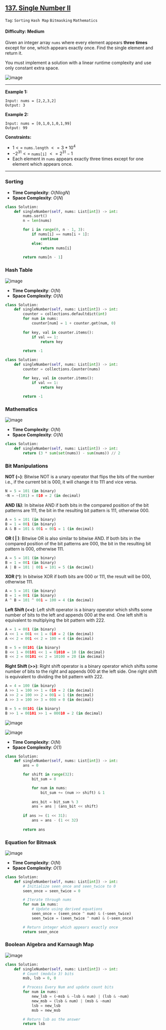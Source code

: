 ## [137. Single Number II](https://leetcode.com/problems/single-number-ii/)

```Tag```: ```Sorting``` ```Hash Map``` ```Bitmasking``` ```Mathematics```

#### Difficulty: Medium

Given an integer array ```nums``` where every element appears __three times__ except for one, which appears exactly once. Find the single element and return it.

You must implement a solution with a linear runtime complexity and use only constant extra space.

![image](https://github.com/quananhle/Python/assets/35042430/9f3167a4-bda8-45ab-ad62-6e4e3051b1cd)

---

__Example 1:__
```
Input: nums = [2,2,3,2]
Output: 3
```

__Example 2:__
```
Input: nums = [0,1,0,1,0,1,99]
Output: 99
```

__Constraints:__

- $1 <=$ ```nums.length``` $<= 3 * 10^{4}$
- $-2^{31} <=$ ```nums[i]``` $<= 2^{31} - 1$
- Each element in ```nums``` appears exactly three times except for one element which appears once.

---

### Sorting

- __Time Complexity__: $O(Nlog⁡N)$
- __Space Complexity__: $O(N)$

```Python
class Solution:
    def singleNumber(self, nums: List[int]) -> int:
        nums.sort()
        n = len(nums)

        for i in range(0, n - 1, 3):
            if nums[i] == nums[i + 1]:
                continue
            else:
                return nums[i]
        
        return nums[n - 1]
```

### Hash Table

![image](https://leetcode.com/problems/single-number-ii/Documents/137/137_hash_map.SVG)

- __Time Complexity__: $O(N)$
- __Space Complexity__: $O(N)$

```Python
class Solution:
    def singleNumber(self, nums: List[int]) -> int:
        counter = collections.defaultdict(int)
        for num in nums:
            counter[num] = 1 + counter.get(num, 0)
        
        for key, val in counter.items():
            if val == 1:
                return key
        
        return -1
```

```Python
class Solution:
    def singleNumber(self, nums: List[int]) -> int:
        counter = collections.Counter(nums)

        for key, val in counter.items():
            if val == 1:
                return key
        
        return -1
```

### Mathematics

![image](https://github.com/quananhle/Python/assets/35042430/f41f51f5-3041-4c3b-a91b-922601f98e80)

- __Time Complexity__: $O(N)$
- __Space Complexity__: $O(N)$

```Python
class Solution:
    def singleNumber(self, nums: List[int]) -> int:
        return (3 * sum(set(nums)) - sum(nums)) // 2 
```

### Bit Manipulations

__NOT (~)__: Bitwise NOT is a unary operator that flips the bits of the number i.e., if the current bit is 000, it will change it to 111 and vice versa.

```Python
N = 5 = 101 (in binary)
~N = ~(101) = 010 = 2 (in decimal)
```

__AND (&)__: In bitwise AND if both bits in the compared position of the bit patterns are 111, the bit in the resulting bit pattern is 111, otherwise 000.

```Python
A = 5 = 101 (in binary) 
B = 1 = 001 (in binary) 
A & B = 101 & 001 = 001 = 1 (in decimal)
```

__OR ( | )__: Bitwise OR is also similar to bitwise AND. If both bits in the compared position of the bit patterns are 000, the bit in the resulting bit pattern is 000, otherwise 111.

```Python
A = 5 = 101 (in binary) 
B = 1 = 001 (in binary) 
A | B = 101 | 001 = 101 = 5 (in decimal)
```

__XOR (^)__: In bitwise XOR if both bits are 000 or 111, the result will be 000, otherwise 111.

```Python
A = 5 = 101 (in binary) 
B = 1 = 001 (in binary) 
A ^ B = 101 ^ 001 = 100 = 4 (in decimal)
```

__Left Shift (<<)__: Left shift operator is a binary operator which shifts some number of bits to the left and appends 000 at the end. One left shift is equivalent to multiplying the bit pattern with 222.

```Python
A = 1 = 001 (in binary) 
A << 1 = 001 << 1 = 010 = 2 (in decimal)
A << 2 = 001 << 2 = 100 = 4 (in decimal)

B = 5 = 00101 (in binary)
B << 1 = 00101 << 1 = 01010 = 10 (in decimal)
B << 2 = 00101 << 2 = 10100 = 20 (in decimal)
```

__Right Shift (>>)__: Right shift operator is a binary operator which shifts some number of bits to the right and appends 000 at the left side. One right shift is equivalent to dividing the bit pattern with 222.

```Python
A = 4 = 100 (in binary) 
A >> 1 = 100 >> 1 = 010 = 2 (in decimal)
A >> 2 = 100 >> 2 = 001 = 1 (in decimal)
A >> 3 = 100 >> 3 = 000 = 0 (in decimal)

B = 5 = 00101 (in binary)
B >> 1 = 00101 >> 1 = 00010 = 2 (in decimal)
```

![image](https://github.com/quananhle/Python/assets/35042430/f83db64f-5d8a-4c1d-a4ce-81b617bae6da)

![image](https://github.com/quananhle/Python/assets/35042430/dc564aaf-ec07-4a50-998b-148ade1f1856)

- __Time Complexity__: $O(N)$
- __Space Complexity__: $O(1)$
  
```Python
class Solution:
    def singleNumber(self, nums: List[int]) -> int:
        ans = 0

        for shift in range(32):
            bit_sum = 0

            for num in nums:
                bit_sum += (num >> shift) & 1
            
            ans_bit = bit_sum % 3
            ans = ans | (ans_bit << shift)
        
        if ans >= (1 << 31):
            ans = ans - (1 << 32)
        
        return ans
```

### Equation for Bitmask

![image](https://github.com/quananhle/Python/assets/35042430/b461af4f-2b44-47df-8c06-25ef51d9b366)

- __Time Complexity__: $O(N)$
- __Space Complexity__: $O(1)$

```Python
class Solution:
    def singleNumber(self, nums: List[int]) -> int:
        # Initialize seen_once and seen_twice to 0
        seen_once = seen_twice = 0

        # Iterate through nums
        for num in nums:
            # Update using derived equations
            seen_once = (seen_once ^ num) & (~seen_twice)
            seen_twice = (seen_twice ^ num) & (~seen_once)

        # Return integer which appears exactly once
        return seen_once
```

### Boolean Algebra and Karnaugh Map

![image](https://leetcode.com/problems/single-number-ii/Documents/137/137_truth_table_1.SVG)

```Python
class Solution:
    def singleNumber(self, nums: List[int]) -> int:
        # Count (modulo 3) bits
        msb, lsb = 0, 0

        # Process Every Num and update count bits
        for num in nums:
            new_lsb = (~msb & ~lsb & num) | (lsb & ~num)
            new_msb = (lsb & num) | (msb & ~num)
            lsb = new_lsb
            msb = new_msb

        # Return lsb as the answer 
        return lsb
```
